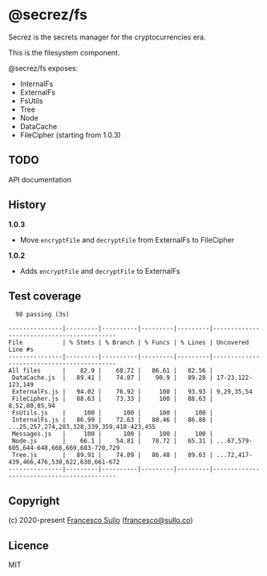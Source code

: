 # @secrez/fs

Secrez is the secrets manager for the cryptocurrencies era.

This is the filesystem component.

@secrez/fs exposes:

- InternalFs
- ExternalFs
- FsUtils
- Tree
- Node
- DataCache
- FileCipher (starting from 1.0.3)

## TODO

API documentation

## History

**1.0.3**

- Move `encryptFile` and `decryptFile` from ExternalFs to FileCipher

**1.0.2**

- Adds `encryptFile` and `decryptFile` to ExternalFs

## Test coverage

```
  98 passing (3s)

---------------|---------|----------|---------|---------|-------------------------------------------
File           | % Stmts | % Branch | % Funcs | % Lines | Uncovered Line #s                         
---------------|---------|----------|---------|---------|-------------------------------------------
All files      |    82.9 |    68.72 |   86.61 |   82.56 |                                           
 DataCache.js  |   89.41 |    74.07 |    90.9 |   89.28 | 17-23,122-123,149                         
 ExternalFs.js |   94.02 |    76.92 |     100 |   93.93 | 9,29,35,54                                
 FileCipher.js |   88.63 |    73.33 |     100 |   88.63 | 8,52,80,85,94                             
 FsUtils.js    |     100 |      100 |     100 |     100 |                                           
 InternalFs.js |   86.99 |    72.63 |   88.46 |   86.88 | ...25,257,274,283,328,339,359,418-423,455 
 Messages.js   |     100 |      100 |     100 |     100 |                                           
 Node.js       |    66.1 |    54.81 |   78.72 |   65.31 | ...67,579-605,644-648,666,669,683-720,729 
 Tree.js       |   89.91 |    74.09 |   86.48 |   89.63 | ...72,417-439,466,476,530,622,630,661-672 
---------------|---------|----------|---------|---------|-------------------------------------------
```

## Copyright

(c) 2020-present [Francesco Sullo](https://francesco.sullo.co) (<francesco@sullo.co>)

## Licence

MIT
